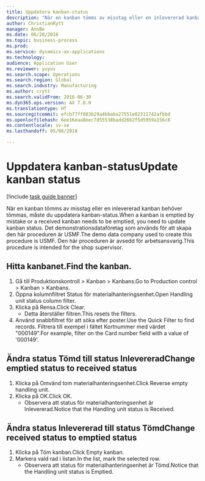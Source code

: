 ```yaml
--- 
title: Uppdatera kanban-status
description: "När en kanban tömms av misstag eller en inlevererad kanban behöver tömmas, måste du uppdatera kanban-status."
author: ChristianRytt
manager: AnnBe
ms.date: 06/20/2016
ms.topic: business-process
ms.prod: 
ms.service: dynamics-ax-applications
ms.technology: 
audience: Application User
ms.reviewer: yuyus
ms.search.scope: Operations
ms.search.region: Global
ms.search.industry: Manufacturing
ms.author: crytt
ms.search.validFrom: 2016-06-30
ms.dyn365.ops.version: AX 7.0.0
ms.translationtype: HT
ms.sourcegitcommit: efcb77ff883b29a4bbaba27551e02311742afbbd
ms.openlocfilehash: 6ee16eaa8eec7d55538badd26b2f5d5959a156c8
ms.contentlocale: sv-se
ms.lasthandoff: 05/08/2018

---
```

# <a name="update-kanban-status"></a><span data-ttu-id="f88ab-103">Uppdatera kanban-status</span><span class="sxs-lookup"><span data-stu-id="f88ab-103">Update kanban status</span></span>

[!include [task guide banner](../../includes/task-guide-banner.md)]

<span data-ttu-id="f88ab-104">När en kanban tömms av misstag eller en inlevererad kanban behöver tömmas, måste du uppdatera kanban-status.</span><span class="sxs-lookup"><span data-stu-id="f88ab-104">When a kanban is emptied by mistake or a received kanban needs to be emptied, you need to update kanban status.</span></span> <span data-ttu-id="f88ab-105">Det demonstrationsdataföretag som används för att skapa den här proceduren är USMF.</span><span class="sxs-lookup"><span data-stu-id="f88ab-105">The demo data company used to create this procedure is USMF.</span></span> <span data-ttu-id="f88ab-106">Den här proceduren är avsedd för arbetsansvarig.</span><span class="sxs-lookup"><span data-stu-id="f88ab-106">This procedure is intended for the shop supervisor.</span></span>


## <a name="find-the-kanban"></a><span data-ttu-id="f88ab-107">Hitta kanbanet.</span><span class="sxs-lookup"><span data-stu-id="f88ab-107">Find the kanban.</span></span>
1. <span data-ttu-id="f88ab-108">Gå till Produktionskontroll > Kanban > Kanbans.</span><span class="sxs-lookup"><span data-stu-id="f88ab-108">Go to Production control > Kanban > Kanbans.</span></span>
2. <span data-ttu-id="f88ab-109">Öppna kolumnfiltret Status för materialhanteringsenhet.</span><span class="sxs-lookup"><span data-stu-id="f88ab-109">Open Handling unit status column filter.</span></span>
3. <span data-ttu-id="f88ab-110">Klicka på Rensa.</span><span class="sxs-lookup"><span data-stu-id="f88ab-110">Click Clear.</span></span>
    * <span data-ttu-id="f88ab-111">Detta återställer filtren.</span><span class="sxs-lookup"><span data-stu-id="f88ab-111">This resets the filters.</span></span>  
4. <span data-ttu-id="f88ab-112">Använd snabbfiltret för att söka efter poster.</span><span class="sxs-lookup"><span data-stu-id="f88ab-112">Use the Quick Filter to find records.</span></span> <span data-ttu-id="f88ab-113">Filtrera till exempel i fältet Kortnummer med värdet "000149".</span><span class="sxs-lookup"><span data-stu-id="f88ab-113">For example, filter on the Card number field with a value of '000149'.</span></span>

## <a name="change-emptied-status-to-received-status"></a><span data-ttu-id="f88ab-114">Ändra status Tömd till status Inlevererad</span><span class="sxs-lookup"><span data-stu-id="f88ab-114">Change emptied status to received status</span></span>
1. <span data-ttu-id="f88ab-115">Klicka på Omvänd tom materialhanteringsenhet.</span><span class="sxs-lookup"><span data-stu-id="f88ab-115">Click Reverse empty handling unit.</span></span>
2. <span data-ttu-id="f88ab-116">Klicka på OK.</span><span class="sxs-lookup"><span data-stu-id="f88ab-116">Click OK.</span></span>
    * <span data-ttu-id="f88ab-117">Observera att status för materialhanteringsenhet är Inlevererad.</span><span class="sxs-lookup"><span data-stu-id="f88ab-117">Notice that the Handling unit status is Received.</span></span>  

## <a name="change-received-status-to-emptied-status"></a><span data-ttu-id="f88ab-118">Ändra status Inlevererad till status Tömd</span><span class="sxs-lookup"><span data-stu-id="f88ab-118">Change received status to emptied status</span></span>
1. <span data-ttu-id="f88ab-119">Klicka på Töm kanban.</span><span class="sxs-lookup"><span data-stu-id="f88ab-119">Click Empty kanban.</span></span>
2. <span data-ttu-id="f88ab-120">Markera vald rad i listan.</span><span class="sxs-lookup"><span data-stu-id="f88ab-120">In the list, mark the selected row.</span></span>
    * <span data-ttu-id="f88ab-121">Observera att status för materialhanteringsenhet är Tömd.</span><span class="sxs-lookup"><span data-stu-id="f88ab-121">Notice that the Handling unit status is Emptied.</span></span>  


